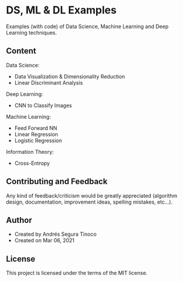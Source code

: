 # DS, ML & DL Examples
Examples (with code) of Data Science, Machine Learning and Deep Learning techniques.

## Content
Data Science:
- Data Visualization & Dimensionality Reduction
- Linear Discriminant Analysis

Deep Learning:
- CNN to Classify Images

Machine Learning:
- Feed Forward NN
- Linear Regression
- Logistic Regression

Information Theory:
- Cross-Entropy

## Contributing and Feedback
Any kind of feedback/criticism would be greatly appreciated (algorithm design, documentation, improvement ideas, spelling mistakes, etc...).

## Author
- Created by Andrés Segura Tinoco
- Created on Mar 06, 2021

## License
This project is licensed under the terms of the MIT license.

